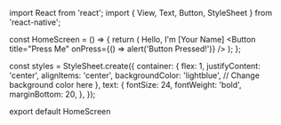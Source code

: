 import React from 'react';
import { View, Text, Button, StyleSheet } from 'react-native';

const HomeScreen = () => {
  return (
    <View style={styles.container}>
      <Text style={styles.text}>Hello, I'm [Your Name]</Text>
      <Button title="Press Me" onPress={() => alert('Button Pressed!')} />
    </View>
  );
};

const styles = StyleSheet.create({
  container: {
    flex: 1,
    justifyContent: 'center',
    alignItems: 'center',
    backgroundColor: 'lightblue', // Change background color here
  },
  text: {
    fontSize: 24,
    fontWeight: 'bold',
    marginBottom: 20,
  },
});

export default HomeScreen
